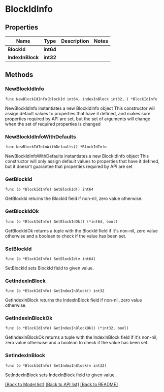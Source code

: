 # BlockIdInfo

## Properties

Name | Type | Description | Notes
------------ | ------------- | ------------- | -------------
**BlockId** | **int64** |  | 
**IndexInBlock** | **int32** |  | 

## Methods

### NewBlockIdInfo

`func NewBlockIdInfo(blockId int64, indexInBlock int32, ) *BlockIdInfo`

NewBlockIdInfo instantiates a new BlockIdInfo object
This constructor will assign default values to properties that have it defined,
and makes sure properties required by API are set, but the set of arguments
will change when the set of required properties is changed

### NewBlockIdInfoWithDefaults

`func NewBlockIdInfoWithDefaults() *BlockIdInfo`

NewBlockIdInfoWithDefaults instantiates a new BlockIdInfo object
This constructor will only assign default values to properties that have it defined,
but it doesn't guarantee that properties required by API are set

### GetBlockId

`func (o *BlockIdInfo) GetBlockId() int64`

GetBlockId returns the BlockId field if non-nil, zero value otherwise.

### GetBlockIdOk

`func (o *BlockIdInfo) GetBlockIdOk() (*int64, bool)`

GetBlockIdOk returns a tuple with the BlockId field if it's non-nil, zero value otherwise
and a boolean to check if the value has been set.

### SetBlockId

`func (o *BlockIdInfo) SetBlockId(v int64)`

SetBlockId sets BlockId field to given value.


### GetIndexInBlock

`func (o *BlockIdInfo) GetIndexInBlock() int32`

GetIndexInBlock returns the IndexInBlock field if non-nil, zero value otherwise.

### GetIndexInBlockOk

`func (o *BlockIdInfo) GetIndexInBlockOk() (*int32, bool)`

GetIndexInBlockOk returns a tuple with the IndexInBlock field if it's non-nil, zero value otherwise
and a boolean to check if the value has been set.

### SetIndexInBlock

`func (o *BlockIdInfo) SetIndexInBlock(v int32)`

SetIndexInBlock sets IndexInBlock field to given value.



[[Back to Model list]](../README.md#documentation-for-models) [[Back to API list]](../README.md#documentation-for-api-endpoints) [[Back to README]](../README.md)


